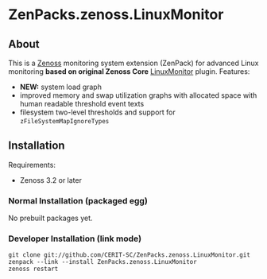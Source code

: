 # ZenPacks.zenoss.LinuxMonitor

## About

This is a [Zenoss](http://www.zenoss.com) monitoring system extension (ZenPack)
for advanced Linux monitoring **based on original Zenoss Core**
[LinuxMonitor](https://github.com/zenoss/ZenPacks.zenoss.LinuxMonitor) plugin.
Features:

* **NEW:** system load graph
* improved memory and swap utilization graphs with allocated space with human readable threshold event texts
* filesystem two-level thresholds and support for `zFileSystemMapIgnoreTypes`

## Installation

Requirements:

* Zenoss 3.2 or later

### Normal Installation (packaged egg)

No prebuilt packages yet.

### Developer Installation (link mode)

    git clone git://github.com/CERIT-SC/ZenPacks.zenoss.LinuxMonitor.git
    zenpack --link --install ZenPacks.zenoss.LinuxMonitor
    zenoss restart
